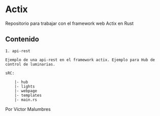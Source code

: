 # Actix

Repositorio para trabajar con el framework web Actix en Rust


## Contenido

	1. api-rest 

	Ejemplo de una api-rest en el framework actix. Ejemplo para Hub de control de luminarias.

	sRC:
	
		|- hub
		|- lights
		|- webpage
		|- templates
		|- main.rs

	


Por Víctor Malumbres